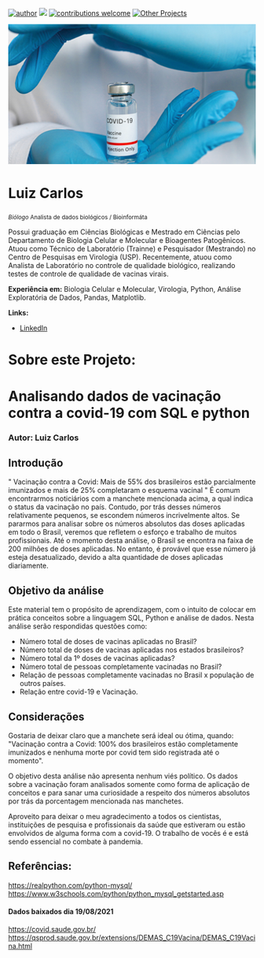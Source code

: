 [![author](https://img.shields.io/badge/author-Luiz_Carlos-blue.svg)](https://www.linkedin.com/in/luiz-carlos-vieira-4582797b/) [![](https://img.shields.io/badge/python-3.8+-yellow.svg)](https://www.python.org/downloads/release/python) [![contributions welcome](https://img.shields.io/badge/contributions-welcome-brightgreen.svg?style=flat)](https://github.com/ziul-bio/Analisando_dados_de_vacinacao_contra_a_covid-19_com_SQL_e_Python/issues) [![Other Projects](https://img.shields.io/badge/Others-Projects-red.svg?style=flat)](https://github.com/ziul-bio?tab=repositories)

<p align="center">
  <img src="banner.png" >
</p>

# Luiz Carlos
<sub>*Biólogo* Analista de dados biológicos / Bioinformáta</sub>

Possui graduação em Ciências Biológicas e Mestrado em Ciências pelo Departamento de Biologia Celular e Molecular e Bioagentes Patogênicos.
Atuou como Técnico de Laboratório (Trainne) e Pesquisador (Mestrando) no Centro de Pesquisas em Virologia (USP).
Recentemente, atuou como Analista de Laboratório no controle de qualidade biológico, realizando testes de controle de qualidade de vacinas virais.

**Experiência em:** Biologia Celular e Molecular, Virologia, Python, Análise Exploratória de Dados, Pandas, Matplotlib.

**Links:**

* [LinkedIn](https://www.linkedin.com/in/luiz-carlos-vieira-4582797b/)


# Sobre este Projeto:

# Analisando dados de vacinação contra a covid-19 com SQL e python
### Autor: Luiz Carlos

## Introdução  

" Vacinação contra a Covid: Mais de 55% dos brasileiros estão parcialmente imunizados e mais de 25% completaram o esquema vacinal " 
    É comum encontrarmos noticiários com a manchete mencionada acima, a qual indica o status da vacinação no país. Contudo, por trás desses números relativamente pequenos, se escondem números incrivelmente altos. Se pararmos para analisar sobre os números absolutos das doses aplicadas em todo o Brasil, veremos que refletem o esforço e trabalho de muitos profissionais. 
    Até o momento desta análise, o Brasil se encontra na faixa de 200 milhões de doses aplicadas. No entanto, é provável que esse número já esteja desatualizado, devido a alta quantidade de doses aplicadas diariamente.  
    
## Objetivo da análise
   Este material tem o propósito de aprendizagem, com o intuito de colocar em prática conceitos sobre a linguagem SQL, Python e análise de dados.
Nesta análise serão respondidas questões como:
  * Número total de doses de vacinas aplicadas no Brasil?
  * Número total de doses de vacinas aplicadas nos estados brasileiros?
  * Número total da 1º doses de vacinas aplicadas?
  * Número total de pessoas completamente vacinadas no Brasil?
  * Relação de pessoas completamente vacinadas no Brasil x população de outros países.
  * Relação entre covid-19 e Vacinação.
  
## Considerações

Gostaria de deixar claro que a manchete será ideal ou ótima, quando: "Vacinação contra a Covid: 100% dos brasileiros estão completamente imunizados e nenhuma morte por covid tem sido registrada até o momento".  

O objetivo desta análise não apresenta nenhum viés político. Os dados sobre a vacinação foram analisados somente como forma de aplicação de conceitos e para sanar uma curiosidade a respeito dos números absolutos por trás da porcentagem mencionada nas manchetes.   

Aproveito para deixar o meu agradecimento a todos os cientistas, instituições de pesquisa e profissionais da saúde que estiveram ou estão envolvidos de alguma forma com a covid-19. O trabalho de vocês é e está sendo essencial no combate à pandemia. 

## Referências:  
https://realpython.com/python-mysql/  
https://www.w3schools.com/python/python_mysql_getstarted.asp  

#### Dados baixados dia 19/08/2021
https://covid.saude.gov.br/  
https://qsprod.saude.gov.br/extensions/DEMAS_C19Vacina/DEMAS_C19Vacina.html

